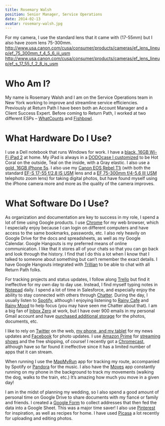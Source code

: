 ```yaml
---
title: Rosemary Walsh
position: Senior Manager, Service Operations
date: 2014-02-13
avatar: rosemary-walsh.jpg
---
```


For my camera, I use the standard lens that it came with (17-55mm) but I also have zoom lens 75-300mm.
 http://www.usa.canon.com/cusa/consumer/products/cameras/ef_lens_lineup/ef_75_300mm_f_4_5_6_iii_usm
http://www.usa.canon.com/cusa/consumer/products/cameras/ef_lens_lineup/ef_s_17_55_f_2_8_is_usm

# Who Am I?
My name is Rosemary Walsh and I am on the Service Operations team in New York working to improve and streamline service efficiencies. Previously at Return Path I have been both an Account Manager and a Client Success Expert. Before coming to Return Path, I worked at two different ESPs – [WhatCounts](http://www.whatcounts.com/) and [Fishbowl](http://www.fishbowl.com/).

# What Hardware Do I Use?
I use a Dell notebook that runs Windows for work. I have a [black, 16GB Wi-Fi iPad 2](https://www.apple.com/ipad-2/specs/) at home. My iPad is always in a [DODOcase I customized](http://www.dodocase.com/products/dodocase-custom-cases) to be Hot Coral on the outside, Teal on the inside, with a Gray elastic. I also use a [gold, 16GB iPhone 5s](https://www.apple.com/iphone-5s/). I also use my [Canon EOS Rebel T1i](http://www.usa.canon.com/cusa/support/consumer/eos_slr_camera_systems/eos_digital_slr_cameras/eos_rebel_t1i_ef_s_18_55mm_is_kit) (with both the standard [EF-S 17-55 f/2.8 IS USM](http://www.usa.canon.com/cusa/consumer/products/cameras/ef_lens_lineup/ef_s_17_55_f_2_8_is_usm) lens and a [EF 75-300mm f/4-5.6 III USM](http://www.usa.canon.com/cusa/consumer/products/cameras/ef_lens_lineup/ef_75_300mm_f_4_5_6_iii_usm) telephoto zoom lens) for taking digital photos, but have found myself using the iPhone camera more and more as the quality of the camera improves.

# What Software Do I Use?

As organization and documentation are key to success in my role, I spend a lot of time using Google products. I use [Chrome](http://www.google.com/chrome/) for my web browser, which I especially enjoy because I can login on different computers and have access to the same bookmarks, passwords, etc. I also rely heavily on Google Drive for the docs and spreadsheets, as well as my Google Calendar. Google Hangouts is my preferred means of online communication. I like that it stores all of your chats so that you can go back and look through the history. I find that I do this a lot when I know that I talked to someone about something but can’t remember the exact details. I have Google Hangouts integrated with [Trillian](https://www.trillian.im/) to be able to chat with all Return Path folks.

For tracking projects and status updates, I follow along [Trello](https://trello.com/‎) but find it ineffective for my own day to day use. Instead, I find myself typing notes in [Notepad](http://en.wikipedia.org/wiki/Notepad_(software)) daily. I spend a lot of time in Salesforce, and especially enjoy the ability to stay connected with others through [Chatter](https://www.salesforce.com/chatter/overview/‎). During the day, I usually listen to [Spotify](https://www.spotify.com/), although I enjoying listening to [Rainy Cafe](http://rainycafe.com/) and [Rainy Mood](http://www.rainymood.com/) to help focus (you may have seen me Chatter about that). I am a big fan of [Inbox Zero](http://inboxzero.com/) at work, but I have over 900 emails in my personal Gmail account and have [purchased additional storage](https://www.google.com/settings/storage) for the photos, documents, etc.

I like to rely on [Twitter](https://twitter.com/) on the web, [my phone, and my tablet](https://about.twitter.com/products/list) for my news updates and [Facebook](https://www.facebook.com/) for photo updates. I use [Amazon Prime](http://www.amazon.com/Amazon-Services-LLC-Prime/dp/B00DBYBNEE) for [streaming shows](http://www.amazon.com/Prime-Instant-Video/b?node=2676882011) and the free shipping, of course! I recently got a [Chromecast](http://www.google.com/intl/en-US/chrome/devices/chromecast/), although have so far found it ineffective since it has a limited number of apps that it can stream.

When running I use the [MapMyRun](http://www.mapmyrun.com/) app for tracking my route, accompanied by Spotify or [Pandora](http://www.pandora.com/) for the music. I also have the [Moves](http://www.moves-app.com/) app constantly running on my phone in the background to track my movements (walking the dog, walks to the train, etc.) It’s amazing how much you move in a given day!

I am in the midst of planning my wedding, so I also spend a good amount of personal time on Google Drive to share documents with my fiancé or family and friends. I created a [Google Form](https://support.google.com/drive/answer/87809) to collect addresses that then fed the data into a Google Sheet. This was a major time saver! I also use [Pinterest](https://www.pinterest.com/) for inspiration, as well as recipes for home. I have used [Picasa](http://picasa.google.com/) a lot recently for uploading and editing photos.